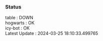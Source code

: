 ### Status


table : DOWN  
hogwarts : OK  
icy-bot : OK  
Latest Update : 2024-03-25 18:10:33.499765
